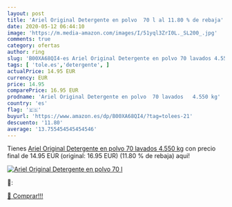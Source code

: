 ```yaml
---
layout: post
title: 'Ariel Original Detergente en polvo  70 l al 11.80 % de rebaja'
date: 2020-05-12 06:44:10
image: 'https://m.media-amazon.com/images/I/51yql3ZrI0L._SL200_.jpg'
comments: true
category: ofertas
author: ring
slug: 'B00XA68QI4-es Ariel Original Detergente en polvo 70 lavados 4.550 kg'
tags: [ 'tole.es','detergente', ]
actualPrice: 14.95 EUR
currency: EUR
price: 14.95
comparePrice: 16.95 EUR
prodname: 'Ariel Original Detergente en polvo  70 lavados   4.550 kg'
country: 'es'
flag: '🇪🇸'
buyurl: 'https://www.amazon.es/dp/B00XA68QI4/?tag=tolees-21'
descuento: '11.80'
average: '13.755454545454546'
---
```


Tienes [Ariel Original Detergente en polvo  70 lavados   4.550 kg](https://www.amazon.es/dp/B00XA68QI4/?tag=tolees-21) con precio final de  14.95 EUR (original: 16.95 EUR) (11.80 %  de rebaja) aqui!

[![Ariel Original Detergente en polvo  70 l](https://m.media-amazon.com/images/I/51yql3ZrI0L._SL200_.jpg)](https://www.amazon.es/dp/B00XA68QI4/?tag=tolees-21)

🔎:


[🛒 Comprar!!!](https://www.amazon.es/dp/B00XA68QI4/?tag=tolees-21)
